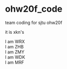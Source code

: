 # ohw20f_code
team coding for sjtu ohw20f

it is xkn's  

I am WRX  
I am ZHB  
I am ZMY  
I am WDK  
I am MRF  
